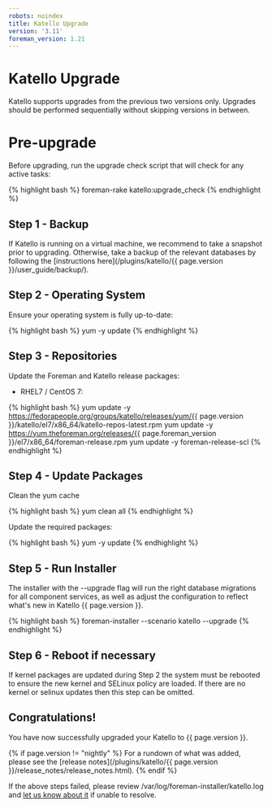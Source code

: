 ```yaml
---
robots: noindex
title: Katello Upgrade
version: '3.11'
foreman_version: 1.21
---
```


# Katello Upgrade

Katello supports upgrades from the previous two versions only. Upgrades should be performed sequentially without skipping versions in between.

# Pre-upgrade

Before upgrading, run the upgrade check script that will check for any active tasks:

{% highlight bash %}
foreman-rake katello:upgrade_check
{% endhighlight %}

## Step 1 - Backup

If Katello is running on a virtual machine, we recommend to take a snapshot prior to upgrading. Otherwise, take a backup of the relevant databases by following the [instructions here](/plugins/katello/{{ page.version }}/user_guide/backup/).

## Step 2 - Operating System

Ensure your operating system is fully up-to-date:

{% highlight bash %}
yum -y update
{% endhighlight %}

## Step 3 - Repositories

Update the Foreman and Katello release packages:

  * RHEL7 / CentOS 7:

{% highlight bash %}
  yum update -y https://fedorapeople.org/groups/katello/releases/yum/{{ page.version }}/katello/el7/x86_64/katello-repos-latest.rpm
  yum update -y https://yum.theforeman.org/releases/{{ page.foreman_version }}/el7/x86_64/foreman-release.rpm
  yum update -y foreman-release-scl
{% endhighlight %}

## Step 4 - Update Packages

Clean the yum cache

{% highlight bash %}
yum clean all
{% endhighlight %}

Update the required packages:

{% highlight bash %}
yum -y update
{% endhighlight %}

## Step 5 - Run Installer

The installer with the --upgrade flag will run the right database migrations for all component services, as well as adjust the configuration to reflect what's new in Katello {{ page.version }}.

{% highlight bash %}
foreman-installer --scenario katello --upgrade
{% endhighlight %}

## Step 6 - Reboot if necessary
If kernel packages are updated during Step 2 the system must be rebooted to ensure the new kernel and SELinux policy are loaded. If there are no kernel or selinux updates
then this step can be omitted.

## Congratulations!
You have now successfully upgraded your Katello to {{ page.version }}.

{% if page.version != "nightly" %}
For a rundown of what was added, please see the [release notes](/plugins/katello/{{ page.version }}/release_notes/release_notes.html).
{% endif %}

If the above steps failed, please review /var/log/foreman-installer/katello.log and [let us know about it](https://community.theforeman.org/c/support) if unable to resolve.
